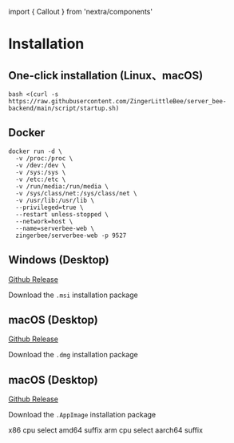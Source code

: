 import { Callout } from 'nextra/components'

# Installation

## One-click installation (Linux、macOS)
```shell
bash <(curl -s https://raw.githubusercontent.com/ZingerLittleBee/server_bee-backend/main/script/startup.sh)
```

## Docker
```shell
docker run -d \
  -v /proc:/proc \
  -v /dev:/dev \
  -v /sys:/sys \
  -v /etc:/etc \
  -v /run/media:/run/media \
  -v /sys/class/net:/sys/class/net \
  -v /usr/lib:/usr/lib \
  --privileged=true \
  --restart unless-stopped \
  --network=host \
  --name=serverbee-web \
  zingerbee/serverbee-web -p 9527
```

## Windows (Desktop)
[Github Release](https://github.com/ZingerLittleBee/ServerMilk/releases)

Download the `.msi` installation package

## macOS (Desktop)
[Github Release](https://github.com/ZingerLittleBee/ServerMilk/releases)

Download the `.dmg` installation package

## macOS (Desktop)
[Github Release](https://github.com/ZingerLittleBee/ServerMilk/releases)

Download the `.AppImage` installation package

<Callout type="info">
    x86 cpu select amd64 suffix
</Callout>
<Callout type="info">
    arm cpu select aarch64 suffix
</Callout>
